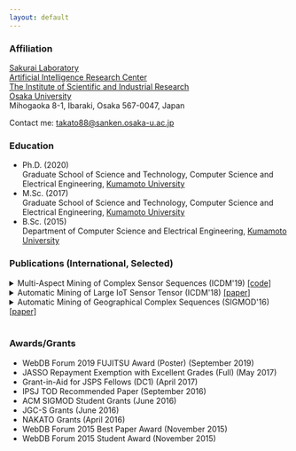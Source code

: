 ```yaml
---
layout: default
---
```


### Affiliation
[Sakurai Laboratory](https://www.dm.sanken.osaka-u.ac.jp)  
[Artificial Intelligence Research Center](https://www.sanken.osaka-u.ac.jp/organization/ai_center/)  
[The Institute of Scientific and Industrial Research](https://www.sanken.osaka-u.ac.jp/en/)  
[Osaka University](https://www.osaka-u.ac.jp/en/index.html)  
Mihogaoka 8-1, Ibaraki, Osaka 567-0047, Japan  

Contact me: <takato88@sanken.osaka-u.ac.jp>  

### Education
- Ph.D. (2020)  
    Graduate School of Science and Technology, Computer Science and Electrical Engineering, [Kumamoto University](https://www.kumamoto-u.ac.jp/)
- M.Sc. (2017)  
    Graduate School of Science and Technology, Computer Science and Electrical Engineering, [Kumamoto University](https://www.kumamoto-u.ac.jp/)
- B.Sc. (2015)  
    Department of Computer Science and Electrical Engineering, [Kumamoto University](https://www.kumamoto-u.ac.jp/)

### Publications (International, Selected)
<details>
<summary>
Multi-Aspect Mining of Complex Sensor Sequences (ICDM'19)  <a href="https://github.com/TakatoHonda/CubeMarker">[code]</a>
</summary>
Takato Honda, Yasuko Matsubara, Ryo Neyama, Mutsumi Abe, Yasushi Sakurai: <u>``Multi-Aspect Mining of Complex Sensor Sequences”</u>, IEEE International Conference on Data Mining (ICDM), Beijing, China, November 8-11, 2019 (Full paper) (Acceptance ratio 9.08%) (to appear).
</details>

<details>
<summary>
Automatic Mining of Large IoT Sensor Tensor (ICDM'18)  <a href="https://ieeexplore.ieee.org/document/8637498">[paper]</a>
</summary>
Takato Honda, Yasuko Matsubara, Yasushi Sakurai: <u>``Automatic Mining of Large IoT Sensor Tensor"</u>, IEEE International Conference on Data Mining (ICDM) Ph.D. Forum, Singapore, November 17-20, 2018.
</details>

<details>
<summary>
Automatic Mining of Geographical Complex Sequences (SIGMOD'16)  <a href="https://dl.acm.org/citation.cfm?doid=2926693.2929903">[paper]</a>
</summary>
Takato Honda: <u>``TrailMarker: Automatic Mining of Geographical Complex Sequences"</u>, ACM SIGMOD International Conference on Management of Data (SIGMOD), Ph.D. Symposium, San Francisco, USA, June 2016. 
</details><br>

### Awards/Grants
- WebDB Forum 2019 FUJITSU Award (Poster) (September 2019)  
- JASSO Repayment Exemption with Excellent Grades (Full) (May 2017)  
- Grant-in-Aid for JSPS Fellows (DC1) (April 2017)  
- IPSJ TOD Recommended Paper (September 2016)  
- ACM SIGMOD Student Grants (June 2016)  
- JGC-S Grants (June 2016)  
- NAKATO Grants (April 2016)  
- WebDB Forum 2015 Best Paper Award (November 2015)  
- WebDB Forum 2015 Student Award (November 2015)  
